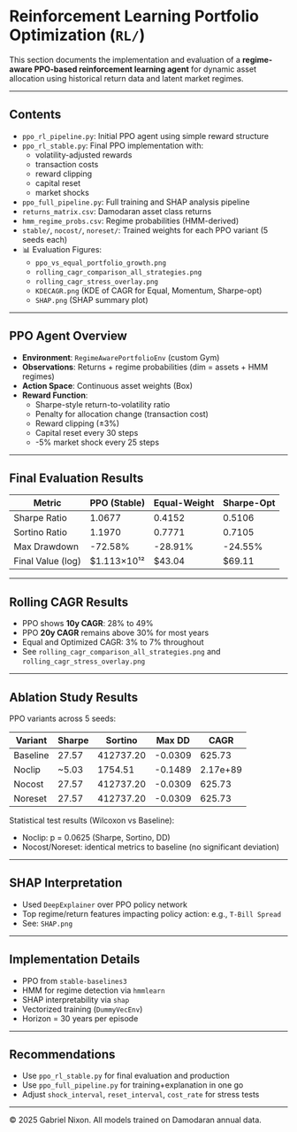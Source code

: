 # Reinforcement Learning Portfolio Optimization (`RL/`)

This section documents the implementation and evaluation of a **regime-aware PPO-based reinforcement learning agent** for dynamic asset allocation using historical return data and latent market regimes.

---

## Contents

- `ppo_rl_pipeline.py`: Initial PPO agent using simple reward structure
- `ppo_rl_stable.py`: Final PPO implementation with:
  - volatility-adjusted rewards
  - transaction costs
  - reward clipping
  - capital reset
  - market shocks
- `ppo_full_pipeline.py`: Full training and SHAP analysis pipeline
- `returns_matrix.csv`: Damodaran asset class returns
- `hmm_regime_probs.csv`: Regime probabilities (HMM-derived)
- `stable/`, `nocost/`, `noreset/`: Trained weights for each PPO variant (5 seeds each)
- 📊 Evaluation Figures:
  - `ppo_vs_equal_portfolio_growth.png`
  - `rolling_cagr_comparison_all_strategies.png`
  - `rolling_cagr_stress_overlay.png`
  - `KDECAGR.png` (KDE of CAGR for Equal, Momentum, Sharpe-opt)
  - `SHAP.png` (SHAP summary plot)

---

## PPO Agent Overview

- **Environment**: `RegimeAwarePortfolioEnv` (custom Gym)
- **Observations**: Returns + regime probabilities (dim = assets + HMM regimes)
- **Action Space**: Continuous asset weights (Box)
- **Reward Function**:
  - Sharpe-style return-to-volatility ratio
  - Penalty for allocation change (transaction cost)
  - Reward clipping (±3%)
  - Capital reset every 30 steps
  - -5% market shock every 25 steps

---

## Final Evaluation Results

| Metric                | PPO (Stable) | Equal-Weight | Sharpe-Opt |
|----------------------|--------------|--------------|------------|
| Sharpe Ratio          | 1.0677       | 0.4152       | 0.5106     |
| Sortino Ratio         | 1.1970       | 0.7771       | 0.7105     |
| Max Drawdown          | -72.58%      | -28.91%      | -24.55%    |
| Final Value (log)     | \$1.113×10¹² | \$43.04      | \$69.11    |

---

## Rolling CAGR Results

- PPO shows **10y CAGR**: 28% to 49%
- PPO **20y CAGR** remains above 30% for most years
- Equal and Optimized CAGR: 3% to 7% throughout
- See `rolling_cagr_comparison_all_strategies.png` and `rolling_cagr_stress_overlay.png`

---

## Ablation Study Results

PPO variants across 5 seeds:

| Variant   | Sharpe | Sortino   | Max DD   | CAGR      |
|-----------|--------|-----------|----------|-----------|
| Baseline  | 27.57  | 412737.20 | -0.0309  | 625.73    |
| Noclip    | ~5.03  | 1754.51   | -0.1489  | 2.17e+89  |
| Nocost    | 27.57  | 412737.20 | -0.0309  | 625.73    |
| Noreset   | 27.57  | 412737.20 | -0.0309  | 625.73    |

Statistical test results (Wilcoxon vs Baseline):
- Noclip: p = 0.0625 (Sharpe, Sortino, DD)
- Nocost/Noreset: identical metrics to baseline (no significant deviation)

---

## SHAP Interpretation

- Used `DeepExplainer` over PPO policy network
- Top regime/return features impacting policy action: e.g., `T-Bill Spread`
- See: `SHAP.png`

---

## Implementation Details

- PPO from `stable-baselines3`
- HMM for regime detection via `hmmlearn`
- SHAP interpretability via `shap`
- Vectorized training (`DummyVecEnv`)
- Horizon = 30 years per episode

---

## Recommendations

- Use `ppo_rl_stable.py` for final evaluation and production
- Use `ppo_full_pipeline.py` for training+explanation in one go
- Adjust `shock_interval`, `reset_interval`, `cost_rate` for stress tests

---

© 2025 Gabriel Nixon. All models trained on Damodaran annual data.
